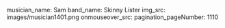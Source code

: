 musician_name: Sam
band_name: Skinny Lister
img_src: images/musician1401.png
onmouseover_src: 
pagination_pageNumber: 1110